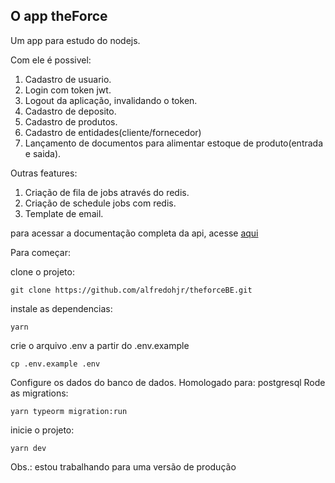## O app theForce

Um app para estudo do nodejs.

Com ele é possivel:
1. Cadastro de usuario.
2. Login com token jwt.
3. Logout da aplicação, invalidando o token.
4. Cadastro de deposito.
5. Cadastro de produtos.
6. Cadastro de entidades(cliente/fornecedor)
7. Lançamento de documentos para alimentar estoque de produto(entrada e saida).

Outras features:
1. Criação de fila de jobs através do redis.
2. Criação de schedule jobs com redis.
3. Template de email.

para acessar a documentação completa da api, acesse [aqui](DOCS/index.md)

Para começar:

clone o projeto:

```
git clone https://github.com/alfredohjr/theforceBE.git
```

instale as dependencias:

```
yarn
```

crie o arquivo .env a partir do .env.example

```
cp .env.example .env
```

Configure os dados do banco de dados.
Homologado para: postgresql
Rode as migrations:

```
yarn typeorm migration:run
```

inicie o projeto:
```
yarn dev
```
Obs.: estou trabalhando para uma versão de produção
